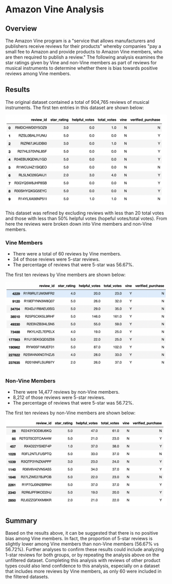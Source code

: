 # Amazon Vine Analysis

## Overview

The Amazon Vine program is a "service that allows manufacturers and publishers receive reviews for their products" whereby companies "pay a small fee to Amazon and provide products to Amazon Vine members, who are then required to publish a review." The following analysis examines the star ratings given by Vine and non-Vine members as part of reviews for musical instruments to determine whether there is bias towards positive reviews among Vine members. 

## Results

The original dataset contained a total of 904,765 reviews of musical instruments. The first ten entries in this dataset are shown below: 

![](images/overview_table.png)

This dataset was refined by excluding reviews with less than 20 total votes and those with less than 50% helpful votes (hopeful votes/total votes). From here the reviews were broken down into Vine members and non-Vine members. 

### Vine Members

* There were a total of 60 reviews by Vine members. 
* 34 of those reviews were 5-star reviews. 
* The percentage of reviews that were 5-star was 56.67%. 

The first ten reviews by Vine members are shown below: 

![](images/paid_table.png)

### Non-Vine Members

* There were 14,477 reviews by non-Vine members.
* 8,212 of those reviews were 5-star reviews.
* The percentage of reviews that were 5-star was 56.72%. 

The first ten reviews by non-Vine members are shown below:

![](images/unpaid_table.png)

## Summary

Based on the results above, it can be suggested that there is no positive bias among Vine members. In fact, the proportion of 5-star reviews is slightly lower among Vine members than non-Vine members (56.67% vs 56.72%). Further analyses to confirm these results could include analyzing 1-star reviews for both groups, or by repeating the analysis above on the unfiltered dataset. Completing this analysis with reviews of other product types could also lend confidence to this analysis, especially on a dataset that includes more reviews by Vine members, as only 60 were included in the filtered datasets. 
